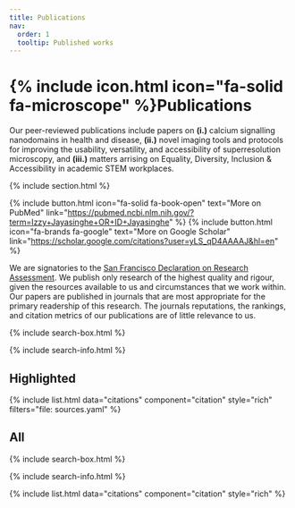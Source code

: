```yaml
---
title: Publications
nav:
  order: 1
  tooltip: Published works
---
```


# {% include icon.html icon="fa-solid fa-microscope" %}Publications

Our peer-reviewed publications include papers on **(i.)** calcium signalling nanodomains in health and disease, **(ii.)** novel imaging tools and protocols for improving the usability, versatility, and accessibility of superresolution microscopy, and **(iii.)** matters arrising on Equality, Diversity, Inclusion & Accessibility in academic STEM workplaces.

{% include section.html %}

{%
  include button.html
  icon="fa-solid fa-book-open"
  text="More on PubMed"
  link="https://pubmed.ncbi.nlm.nih.gov/?term=Izzy+Jayasinghe+OR+ID+Jayasinghe"
%}
{%
  include button.html
  icon="fa-brands fa-google"
  text="More on Google Scholar"
  link="https://scholar.google.com/citations?user=yLS_qD4AAAAJ&hl=en"
%}

We are signatories to the [San Francisco Declaration on Research Assessment](https://sfdora.org/read/). We publish only research of the highest quality and rigour, given the resources available to us and circumstances that we work within. Our papers are published in journals that are most appropriate for the primary readership of this research. The journals reputations, the rankings, and citation metrics of our publications are of little relevance to us.

{% include search-box.html %}

{% include search-info.html %}

## Highlighted


{% include list.html data="citations" component="citation" style="rich" filters="file: sources.yaml" %}

## All

{% include search-box.html %}

{% include search-info.html %}

{% include list.html data="citations" component="citation" style="rich" %}
